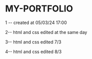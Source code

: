 # MY-PORTFOLIO

1 -- created at 05/03/24 17:00 

2-- html and css edited at the same day

3-- html and css edited  7/3


4-- html and css edited 8/3
 
